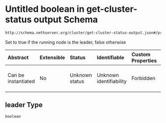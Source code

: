 # Untitled boolean in get-cluster-status output Schema

```txt
http://schema.nethserver.org/cluster/get-cluster-status-output.json#/properties/leader
```

Set to true if the running node is the leader, false otherwise

| Abstract            | Extensible | Status         | Identifiable            | Custom Properties | Additional Properties | Access Restrictions | Defined In                                                                                        |
| :------------------ | :--------- | :------------- | :---------------------- | :---------------- | :-------------------- | :------------------ | :------------------------------------------------------------------------------------------------ |
| Can be instantiated | No         | Unknown status | Unknown identifiability | Forbidden         | Allowed               | none                | [get-cluster-status-output.json\*](cluster/get-cluster-status-output.json "open original schema") |

## leader Type

`boolean`
